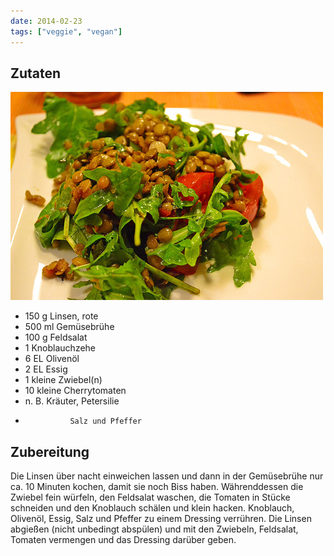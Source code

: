 ```yaml
---
date: 2014-02-23
tags: ["veggie", "vegan"]
---
```


## Zutaten
![](../uploads/rote-linsen-salat.jpg)

- 150 g         Linsen, rote
- 500 ml        Gemüsebrühe
- 100 g         Feldsalat
- 1             Knoblauchzehe
- 6 EL          Olivenöl
- 2 EL          Essig
- 1 kleine      Zwiebel(n)
- 10 kleine     Cherrytomaten
- n. B.         Kräuter, Petersilie
-               Salz und Pfeffer

## Zubereitung

Die Linsen über nacht einweichen lassen und dann in der Gemüsebrühe nur ca. 10 Minuten kochen, damit sie noch Biss haben.
Währenddessen die Zwiebel fein würfeln, den Feldsalat waschen, die Tomaten in Stücke schneiden und den Knoblauch schälen und klein hacken. Knoblauch, Olivenöl, Essig, Salz und Pfeffer zu einem Dressing verrühren.
Die Linsen abgießen (nicht unbedingt abspülen) und mit den Zwiebeln, Feldsalat, Tomaten vermengen und das Dressing darüber geben.
